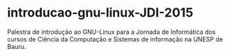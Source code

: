 # introducao-gnu-linux-JDI-2015
Palestra de introdução ao GNU-Linux para a Jornada de Informática dos cursos de Ciência da Computação e Sistemas de informação na UNESP de Bauru.
